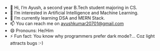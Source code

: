 - 👋 Hi, I’m Ayush, a second year B.Tech student majoring in CS.
- 👀 I’m interested in Artificial Intelligence and Machine Learning.
- 🌱 I’m currently learning DSA and MERN Stack.
- 📫 You can reach me on ayushkumar20701@gmail.com
- 😄 Pronouns: He/Him
- ⚡ Fun fact: You know why programmers prefer dark mode?... Coz light attracts bugs :-)

<!---
ayush-20701/ayush-20701 is a ✨ special ✨ repository because its `README.md` (this file) appears on your GitHub profile.
You can click the Preview link to take a look at your changes.
--->
